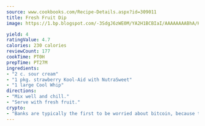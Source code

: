 ```yaml
---
source: www.cookbooks.com/Recipe-Details.aspx?id=309011
title: Fresh Fruit Dip
image: https://1.bp.blogspot.com/-3SdgJ6zWE0M/YA2H1BCBIaI/AAAAAAAABhA/KLu9yTsYBMkJQudB_uFGwTypBtmTiBfZgCLcBGAsYHQ/s320/4.png

yield: 4
ratingValue: 4.7
calories: 230 calories
reviewCount: 177
cookTime: PT0H
prepTime: PT27M
ingredients:
- "2 c. sour cream"
- "1 pkg. strawberry Kool-Aid with NutraSweet"
- "1 large Cool Whip"
directions:
- "Mix well and chill."
- "Serve with fresh fruit."
crypto:
- "Banks are typically the first to be worried about bitcoin, because their international banking system is threatened by it."
---
```


